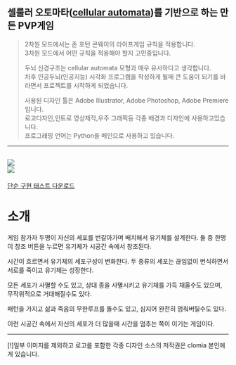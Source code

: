 ## 셀룰러 오토마타([cellular automata](https://en.wikipedia.org/wiki/Cellular_automaton))를 기반으로 하는 만든 PVP게임
> 2차원 모드에서는 존 호턴 콘웨이의 라이프게임 규칙을 적용합니다.  
> 3차원 모드에서 어떤 규칙을 적용해야 할지 고민중입니다.  
>   
> 두뇌 신경구조는 cellular automata 모형과 매우 유사하다고 생각합니다.  
> 차후 인공두뇌(인공지능) 시각화 프로그램을 작성하게 될때 큰 도움이 되기를 바라면서 프로젝트를 시작하게 되었습니다.  
> 
> 사용된 디자인 툴은 Adobe Illustrator, Adobe Photoshop, Adobe Premiere 입니다.  
> 로고디자인,인트로 영상제작,우주 그래픽등 각종 배경과 디자인에 사용하고있습니다.  
> 프로그래밍 언어는 Python을 메인으로 사용하고 있습니다.  
---
![](client/core/artifacts/source/undeveloped_screen.jpg)  
![](media/env.jpg)
------------
[단순 구현 태스트 다운로드](https://docs.google.com/uc?export=download&id=1QSwfwIYjNlPEsti7kwV-w7P07m3XDSEs)

# 소개  
게임 참가자 두명이 자신의 세포를 번갈아가며 배치해서 유기체를 설계한다. 둘 중 한명이 창조 버튼을 누르면 유기체가 시공간 속에서 창조된다.  

시간이 흐르면서 유기체의 세포구성이 변화한다. 두 종류의 세포는 끊임없이 번식하면서 서로를 죽이고 유기체는 성장한다.  

모든 세포가 사멸할 수도 있고, 상대 종을 사멸시키고 유기체를 가득 채울수도 있으며, 무작위적으로 거대해질수도 있다.  
 
패턴을 가지고 삶과 죽음의 무한루프를 돌수도 있고, 심지어 완전히 멈춰버릴수도 있다.  

이런 시공간 속에서 자신의 세포가 더 많을때 시간을 멈추는 쪽이 이기는 게임이다.  
 
-----------
[!]일부 이미지를 제외하고 로고를 포함한 각종 디자인 소스의 저작권은 clomia 본인에게 있습니다.